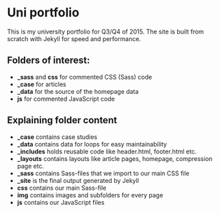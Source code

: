 # Uni portfolio

This is my university portfolio for Q3/Q4 of 2015. The site is built from scratch with Jekyll for speed and performance.

## Folders of interest:

* **_sass** and **css** for commented CSS (Sass) code
* **_case** for articles
* **_data** for the source of the homepage data
* **js** for commented JavaScript code

## Explaining folder content

* **_case** contains case studies
* **_data** contains data for loops for easy maintainability
* **_includes** holds reusable code like header.html, footer.html etc.
* **_layouts** contains layouts like article pages, homepage, compression page etc.
* **_sass** contains Sass-files that we import to our main CSS file
* **_site** is the final output generated by Jekyll
* **css** contains our main Sass-file
* **img** contains images and subfolders for every page
* **js** contains our JavaScript files